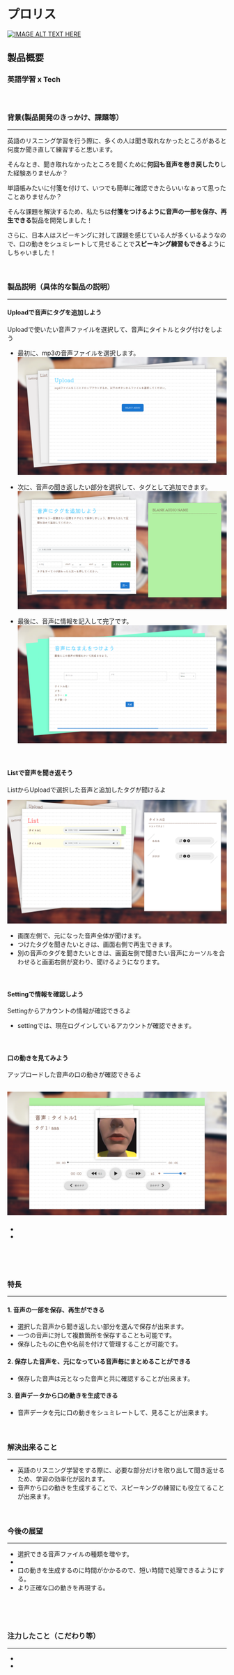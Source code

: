# プロリス

[![IMAGE ALT TEXT HERE](https://jphacks.com/wp-content/uploads/2022/08/JPHACKS2022_ogp.jpg)](https://www.youtube.com/watch?v=LUPQFB4QyVo)

## 製品概要

### 英語学習 x Tech <br/><br/><br/>

### 背景(製品開発のきっかけ、課題等）
___
英語のリスニング学習を行う際に、多くの人は聞き取れなかったところがあると何度か聞き直して練習すると思います。

そんなとき、聞き取れなかったところを聞くために**何回も音声を巻き戻したり**した経験ありませんか？

単語帳みたいに付箋を付けて、いつでも簡単に確認できたらいいなぁって思ったことありませんか？

そんな課題を解決するため、私たちは**付箋をつけるように音声の一部を保存、再生できる**製品を開発しました！

さらに、日本人はスピーキングに対して課題を感じている人が多くいるようなので、口の動きをシュミレートして見せることで**スピーキング練習もできる**ようにしちゃいました！<br/><br/><br/>

### 製品説明（具体的な製品の説明）
___
#### Uploadで音声にタグを追加しよう
Uploadで使いたい音声ファイルを選択して、音声にタイトルとタグ付けをしよう

- 最初に、mp3の音声ファイルを選択します。
![](ReadmeResources/530.png)

- 次に、音声の聞き返したい部分を選択して、タグとして追加できます。
![](ReadmeResources/529.png)

- 最後に、音声に情報を記入して完了です。
![](ReadmeResources/533.png)
<br/><br/><br/>

#### Listで音声を聞き返そう
ListからUploadで選択した音声と追加したタグが聞けるよ

![](ReadmeResources/534.png)

- 画面左側で、元になった音声全体が聞けます。<br/>
- つけたタグを聞きたいときは、画面右側で再生できます。<br/>
- 別の音声のタグを聞きたいときは、画面左側で聞きたい音声にカーソルを合わせると画面右側が変わり、聞けるようになります。
<br/><br/><br/>

#### Settingで情報を確認しよう
Settingからアカウントの情報が確認できるよ<br/>

- settingでは、現在ログインしているアカウントが確認できます。
<br/><br/><br/>

#### 口の動きを見てみよう
アップロードした音声の口の動きが確認できるよ

![](ReadmeResources/527.png)
- 
- 
- 


<br/><br/><br/>

### 特長
___


#### 1. 音声の一部を保存、再生ができる
- 選択した音声から聞き返したい部分を選んで保存が出来ます。
- 一つの音声に対して複数箇所を保存することも可能です。
- 保存したものに色や名前を付けて管理することが可能です。

#### 2. 保存した音声を、元になっている音声毎にまとめることができる
- 保存した音声は元となった音声と共に確認することが出来ます。

#### 3. 音声データから口の動きを生成できる
- 音声データを元に口の動きをシュミレートして、見ることが出来ます。
<br/><br/><br/>

### 解決出来ること
___
- 英語のリスニング学習をする際に、必要な部分だけを取り出して聞き返せるため、学習の効率化が図れます。
- 音声から口の動きを生成することで、スピーキングの練習にも役立てることが出来ます。<br/><br/><br/>

### 今後の展望
___
- 選択できる音声ファイルの種類を増やす。
- 
- 口の動きを生成するのに時間がかかるので、短い時間で処理できるようにする。
- より正確な口の動きを再現する。

<br/><br/><br/>

### 注力したこと（こだわり等）
___

- 
- 
<br/><br/><br/>

## 開発技術

### 活用した技術

#### API・データ

-
-

#### フレームワーク・ライブラリ・モジュール

-
-　Oculus Lipsync Unity

#### デバイス

-
-

### 独自技術

#### ハッカソンで開発した独自機能・技術

- 独自で開発したものの内容をこちらに記載してください
- 特に力を入れた部分をファイルリンク、または commit_id を記載してください。

#### 製品に取り入れた研究内容（データ・ソフトウェアなど）（※アカデミック部門の場合のみ提出必須）

-

### メンバー向け(開発環境の構築方法)
[こちら](./DEVELOPMENT.md)をご確認ください
